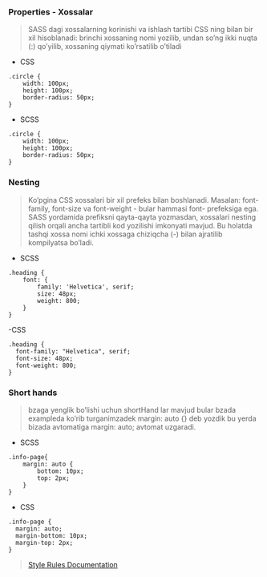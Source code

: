 ### Properties - Xossalar

> SASS dagi xossalarning korinishi va ishlash tartibi CSS ning bilan bir xil hisoblanadi: brinchi xossaning nomi yozilib, undan so’ng ikki nuqta (:) qo’yilib, xossaning qiymati ko’rsatilib o’tiladi

- CSS
```
.circle {
	width: 100px;
	height: 100px;
	border-radius: 50px;
}
```
- SCSS
```
.circle {
	width: 100px;
	height: 100px;
	border-radius: 50px;
}
```

### Nesting
>Ko’pgina CSS xossalari bir xil prefeks bilan boshlanadi. Masalan: font-family, font-size va font-weight - bular hammasi font- prefeksiga ega. SASS yordamida prefiksni qayta-qayta yozmasdan, xossalari nesting qilish orqali ancha tartibli kod yozilishi imkonyati mavjud. Bu holatda tashqi xossa nomi ichki xossaga chiziqcha (-) bilan ajratilib kompilyatsa bo’ladi.

- SCSS 
```
.heading {
	font: {
		family: 'Helvetica', serif;
		size: 48px;
		weight: 800;
	}
}
```
-CSS 
```
.heading {
  font-family: "Helvetica", serif;
  font-size: 48px;
  font-weight: 800;
}
```
### Short hands
> bzaga yenglik bo’lishi uchun shortHand lar mavjud bular bzada exampleda ko’rib turganimzadek margin: auto {} deb yozdik bu yerda bizada avtomatiga margin: auto; avtomat uzgaradi.

- SCSS
```
.info-page{ 
	margin: auto {
		bottom: 10px;
		top: 2px;
	}
}
```
- CSS
```
.info-page {
  margin: auto;
  margin-bottom: 10px;
  margin-top: 2px;
}

```
> [Style Rules Documentation](https://sass-lang.com/documentation/style-rules/)
